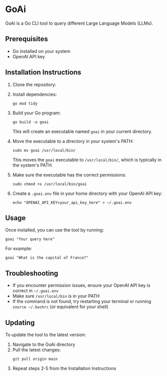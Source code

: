 # GoAi

GoAi is a Go CLI tool to query different Large Language Models (LLMs).

## Prerequisites

- Go installed on your system
- OpenAI API key

## Installation Instructions

1. Clone the repository:

2. Install dependencies:
   ```
   go mod tidy
   ```

3. Build your Go program:
   ```
   go build -o goai
   ```
   This will create an executable named `goai` in your current directory.

4. Move the executable to a directory in your system's PATH:
   ```
   sudo mv goai /usr/local/bin/
   ```
   This moves the `goai` executable to `/usr/local/bin/`, which is typically in the system's PATH.

5. Make sure the executable has the correct permissions:
   ```
   sudo chmod +x /usr/local/bin/goai
   ```

6. Create a `.goai.env` file in your home directory with your OpenAI API key:
   ```
   echo "OPENAI_API_KEY=your_api_key_here" > ~/.goai.env
   ```

## Usage

Once installed, you can use the tool by running:
```
goai "Your query here"
```

For example:
```
goai "What is the capital of France?"
```

## Troubleshooting

- If you encounter permission issues, ensure your OpenAI API key is correct in `~/.goai.env`
- Make sure `/usr/local/bin` is in your PATH
- If the command is not found, try restarting your terminal or running `source ~/.bashrc` (or equivalent for your shell)

## Updating

To update the tool to the latest version:

1. Navigate to the GoAi directory
2. Pull the latest changes:
   ```
   git pull origin main
   ```
3. Repeat steps 2-5 from the Installation Instructions
